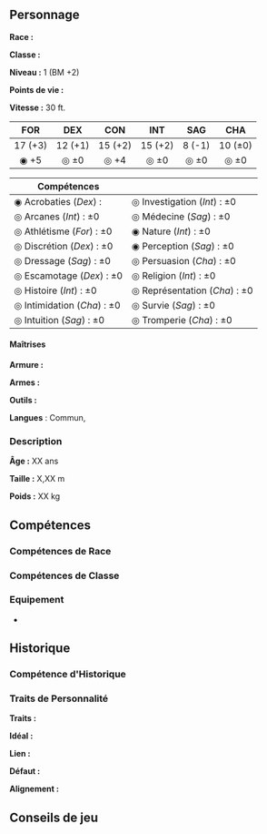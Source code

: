 ## Personnage

__Race :__ 

__Classe :__ 

__Niveau :__ 1 (BM +2)

__Points de vie :__ 

__Vitesse :__ 30 ft.

|   FOR   |   DEX   |   CON   |   INT   |  SAG   |   CHA   |
| :-----: | :-----: | :-----: | :-----: | :----: | :-----: |
| 17 (+3) | 12 (+1) | 15 (+2) | 15 (+2) | 8 (-1) | 10 (±0) |
|  ◉ +5   |  ◎ ±0   |  ◎ +4   |  ◎ ±0   |  ◎ ±0  |  ◎ ±0   |

| Compétences                 |                               |
| --------------------------- | ----------------------------- |
| ◉ Acrobaties (_Dex_) :      | ◎ Investigation (_Int_) : ±0  |
| ◎ Arcanes (_Int_) : ±0      | ◎ Médecine (_Sag_) : ±0       |
| ◎ Athlétisme (_For_) : ±0   | ◉ Nature (_Int_) : ±0<br>     |
| ◎ Discrétion (_Dex_) : ±0   | ◉ Perception (_Sag_) : ±0     |
| ◎ Dressage (_Sag_) : ±0     | ◎ Persuasion (_Cha_) : ±0     |
| ◎ Escamotage (_Dex_) : ±0   | ◎ Religion (_Int_) : ±0       |
| ◎ Histoire (_Int_) : ±0     | ◎ Représentation (_Cha_) : ±0 |
| ◎ Intimidation (_Cha_) : ±0 | ◎ Survie (_Sag_) : ±0         |
| ◎ Intuition (_Sag_) : ±0    | ◎ Tromperie (_Cha_) : ±0<br>  |

#### Maîtrises

**Armure :** 

**Armes :** 

**Outils :** 

__Langues__ : Commun, 

### Description

__Âge :__ XX ans

__Taille :__ X,XX m

__Poids :__ XX kg
## Compétences

### Compétences de Race

### Compétences de Classe

### Equipement

 - 
## Historique

### Compétence d'Historique

### Traits de Personnalité

__Traits :__ 

__Idéal :__ 

__Lien :__ 

__Défaut :__ 

__Alignement :__ 

## Conseils de jeu